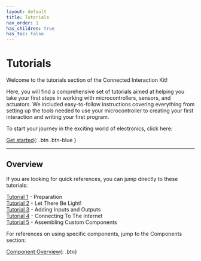 ```yaml
---
layout: default
title: Tutorials
nav_order: 1
has_children: true
has_toc: false
---
```


# Tutorials

Welcome to the tutorials section of the Connected Interaction Kit! 

Here, you will find a comprehensive set of tutorials aimed at helping you take your first steps in working with microcontrollers, sensors, and actuators. We included easy-to-follow instructions covering everything from setting up the tools needed to use your microcontroller to creating your first interaction and writing your first program. 

To start your journey in the exciting world of electronics, click here:

[Get started](preparation/){: .btn .btn-blue }





---

## Overview

If you are looking for quick references, you can jump directly to these tutorials:

[Tutorial 1](preparation/) - Preparation  
[Tutorial 2](let-there-be-light/) - Let There Be Light!  
[Tutorial 3](adding-inputs-and-outputs/) - Adding Inputs and Outputs  
[Tutorial 4](connecting-to-the-internet/) - Connecting To The Internet  
[Tutorial 5](assembling-custom-components/) - Assembling Custom Components  

For references on using specific components, jump to the Components section:

[Component Overview](/components/){: .btn}

